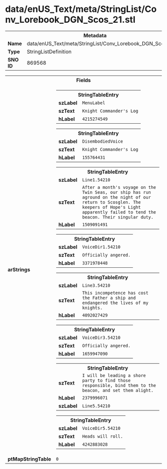 <h1>data/enUS_Text/meta/StringList/Conv_Lorebook_DGN_Scos_21.stl</h1><table><tr><th colspan="100%">Metadata</th></tr><tr><td><b>Name</b></td><td>data/enUS_Text/meta/StringList/Conv_Lorebook_DGN_Scos_21.stl</td></tr><tr><td><b>Type</b></td><td>StringListDefinition</td></tr><tr><td><b>SNO ID</b></td><td>869568</td></tr></table>

<table><tr><th colspan="100%">Fields</th></tr><tr><td><b>arStrings</b></td><td><table><tr><th colspan="100%">StringTableEntry</th></tr><tr><td><b>szLabel</b></td><td><code>MenuLabel</code></td></tr><tr><td><b>szText</b></td><td><code>Knight Commander's Log</code></td></tr><tr><td><b>hLabel</b></td><td><code>4215274549</code></td></tr></table>


<table><tr><th colspan="100%">StringTableEntry</th></tr><tr><td><b>szLabel</b></td><td><code>DisembodiedVoice</code></td></tr><tr><td><b>szText</b></td><td><code>Knight Commander's Log</code></td></tr><tr><td><b>hLabel</b></td><td><code>155764431</code></td></tr></table>


<table><tr><th colspan="100%">StringTableEntry</th></tr><tr><td><b>szLabel</b></td><td><code>Line1.54210</code></td></tr><tr><td><b>szText</b></td><td><code>After a month's voyage on the Twin Seas, our ship has run aground on the night of our return to Scosglen. The keepers of Hope's Light apparently failed to tend the beacon. Their singular duty.</code></td></tr><tr><td><b>hLabel</b></td><td><code>1509091491</code></td></tr></table>


<table><tr><th colspan="100%">StringTableEntry</th></tr><tr><td><b>szLabel</b></td><td><code>VoiceDir1.54210</code></td></tr><tr><td><b>szText</b></td><td><code>Officially angered.</code></td></tr><tr><td><b>hLabel</b></td><td><code>3371978448</code></td></tr></table>


<table><tr><th colspan="100%">StringTableEntry</th></tr><tr><td><b>szLabel</b></td><td><code>Line3.54210</code></td></tr><tr><td><b>szText</b></td><td><code>This incompetence has cost the Father a ship and endangered the lives of my knights.</code></td></tr><tr><td><b>hLabel</b></td><td><code>4092027429</code></td></tr></table>


<table><tr><th colspan="100%">StringTableEntry</th></tr><tr><td><b>szLabel</b></td><td><code>VoiceDir3.54210</code></td></tr><tr><td><b>szText</b></td><td><code>Officially angered.</code></td></tr><tr><td><b>hLabel</b></td><td><code>1659947090</code></td></tr></table>


<table><tr><th colspan="100%">StringTableEntry</th></tr><tr><td><b>szText</b></td><td><code>I will be leading a shore party to find those responsible, bind them to the beacon, and set them alight.</code></td></tr><tr><td><b>hLabel</b></td><td><code>2379996071</code></td></tr><tr><td><b>szLabel</b></td><td><code>Line5.54210</code></td></tr></table>


<table><tr><th colspan="100%">StringTableEntry</th></tr><tr><td><b>szLabel</b></td><td><code>VoiceDir5.54210</code></td></tr><tr><td><b>szText</b></td><td><code>Heads will roll.</code></td></tr><tr><td><b>hLabel</b></td><td><code>4242883028</code></td></tr></table>


</td></tr><tr><td><b>ptMapStringTable</b></td><td><code>0</code></td></tr></table>

